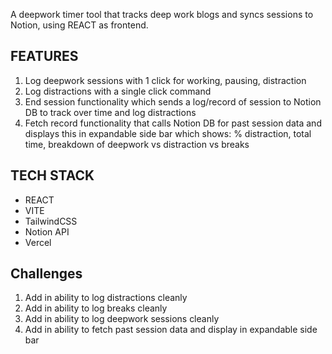 A deepwork timer tool that tracks deep work blogs and syncs sessions to Notion, using REACT as frontend.

## FEATURES

1. Log deepwork sessions with 1 click for working, pausing, distraction
2. Log distractions with a single click command
3. End session functionality which sends a log/record of session to Notion DB to track over time and log distractions
4. Fetch record functionality that calls Notion DB for past session data and displays this in expandable side bar which shows: % distraction, total time, breakdown of deepwork vs distraction vs breaks

## TECH STACK

- REACT
- VITE
- TailwindCSS
- Notion API
- Vercel

## Challenges

1. Add in ability to log distractions cleanly
2. Add in ability to log breaks cleanly
3. Add in ability to log deepwork sessions cleanly
4. Add in ability to fetch past session data and display in expandable side bar
